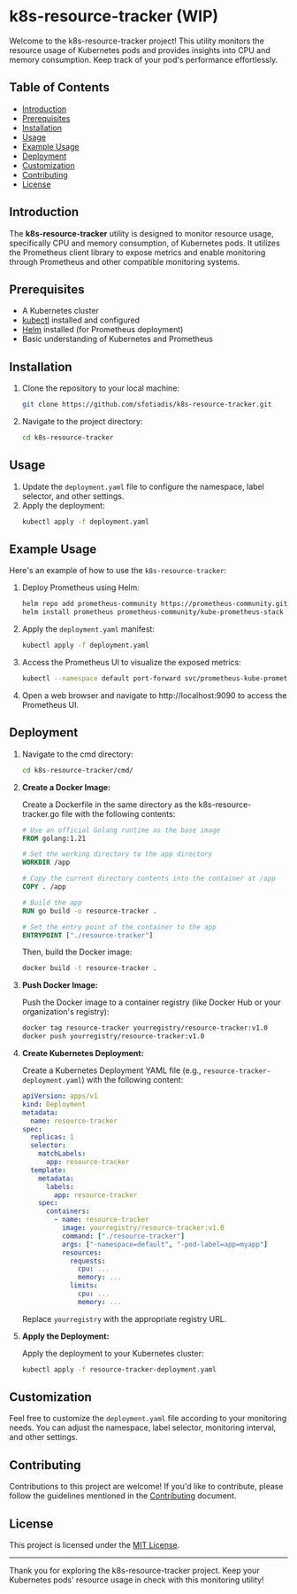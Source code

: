 # k8s-resource-tracker (WIP)

Welcome to the k8s-resource-tracker project! This utility monitors the resource usage of Kubernetes pods and provides insights into CPU and memory consumption. Keep track of your pod's performance effortlessly.

## Table of Contents

- [Introduction](#introduction)
- [Prerequisites](#prerequisites)
- [Installation](#installation)
- [Usage](#usage)
- [Example Usage](#example-usage)
- [Deployment](#deployment)
- [Customization](#customization)
- [Contributing](#contributing)
- [License](#license)

## Introduction

The **k8s-resource-tracker** utility is designed to monitor resource usage, specifically CPU and memory consumption, of Kubernetes pods. It utilizes the Prometheus client library to expose metrics and enable monitoring through Prometheus and other compatible monitoring systems.

## Prerequisites

- A Kubernetes cluster
- [kubectl](https://kubernetes.io/docs/tasks/tools/install-kubectl/) installed and configured
- [Helm](https://helm.sh/docs/intro/install/) installed (for Prometheus deployment)
- Basic understanding of Kubernetes and Prometheus

## Installation

1. Clone the repository to your local machine:
   ```bash
   git clone https://github.com/sfotiadis/k8s-resource-tracker.git
   ```

2. Navigate to the project directory:
   ```bash
   cd k8s-resource-tracker
   ```

## Usage

1. Update the `deployment.yaml` file to configure the namespace, label selector, and other settings.
2. Apply the deployment:
   ```bash
   kubectl apply -f deployment.yaml
   ```

## Example Usage

Here's an example of how to use the `k8s-resource-tracker`:

1. Deploy Prometheus using Helm:
   ```bash
   helm repo add prometheus-community https://prometheus-community.github.io/helm-charts
   helm install prometheus prometheus-community/kube-prometheus-stack
   ```

2. Apply the `deployment.yaml` manifest:
   ```bash
   kubectl apply -f deployment.yaml
   ```

3. Access the Prometheus UI to visualize the exposed metrics:
   ```bash
   kubectl --namespace default port-forward svc/prometheus-kube-prometheus-prometheus 9090
   ```

4. Open a web browser and navigate to http://localhost:9090 to access the Prometheus UI.

## Deployment

1. Navigate to the cmd directory:
   ```bash
   cd k8s-resource-tracker/cmd/
   ```

1. **Create a Docker Image:**

   Create a Dockerfile in the same directory as the k8s-resource-tracker.go file with the following contents:

   ```Dockerfile
   # Use an official Golang runtime as the base image
   FROM golang:1.21

   # Set the working directory to the app directory
   WORKDIR /app

   # Copy the current directory contents into the container at /app
   COPY . /app

   # Build the app
   RUN go build -o resource-tracker .

   # Set the entry point of the container to the app
   ENTRYPOINT ["./resource-tracker"]
   ```

   Then, build the Docker image:

   ```bash
   docker build -t resource-tracker .
   ```

2. **Push Docker Image:**

   Push the Docker image to a container registry (like Docker Hub or your organization's registry):

   ```bash
   docker tag resource-tracker yourregistry/resource-tracker:v1.0
   docker push yourregistry/resource-tracker:v1.0
   ```

3. **Create Kubernetes Deployment:**

   Create a Kubernetes Deployment YAML file (e.g., `resource-tracker-deployment.yaml`) with the following content:

   ```yaml
   apiVersion: apps/v1
   kind: Deployment
   metadata:
     name: resource-tracker
   spec:
     replicas: 1
     selector:
       matchLabels:
         app: resource-tracker
     template:
       metadata:
         labels:
           app: resource-tracker
       spec:
         containers:
           - name: resource-tracker
             image: yourregistry/resource-tracker:v1.0
             command: ["./resource-tracker"]
             args: ["-namespace=default", "-pod-label=app=myapp"]
             resources:
               requests:
                 cpu: ...
                 memory: ...
               limits:
                 cpu: ...
                 memory: ...
   ```

   Replace `yourregistry` with the appropriate registry URL.


4. **Apply the Deployment:**

   Apply the deployment to your Kubernetes cluster:

   ```bash
   kubectl apply -f resource-tracker-deployment.yaml
   ```

## Customization

Feel free to customize the `deployment.yaml` file according to your monitoring needs. You can adjust the namespace, label selector, monitoring interval, and other settings.

## Contributing

Contributions to this project are welcome! If you'd like to contribute, please follow the guidelines mentioned in the [Contributing](CONTRIBUTING.md) document.

## License

This project is licensed under the [MIT License](LICENSE).

---

Thank you for exploring the k8s-resource-tracker project. Keep your Kubernetes pods' resource usage in check with this monitoring utility!
